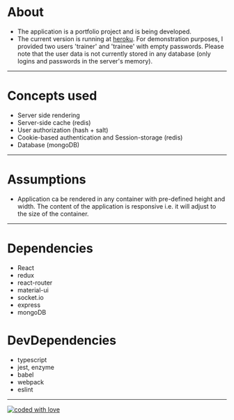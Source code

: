 # About

* The application is a portfolio project and is being developed.
* The current version is running at [heroku](http://letsbitebytes-chat.herokuapp.com/).
  For demonstration purposes, I provided two users &#39;trainer&#39; and &#39;trainee&#39; with empty passwords. Please note that the user data is not currently stored in any database (only logins and passwords in the server&#39;s memory).

----

# Concepts used

* Server side rendering
* Server-side cache (redis)
* User authorization (hash + salt)
* Cookie-based authentication and Session-storage (redis)
* Database (mongoDB)

---

# Assumptions

* Application ca be rendered in any container with pre-defined height and width.
  The content of the application is responsive i.e. it will adjust to the size of the container.

---

# Dependencies

* React
* redux
* react-router
* material-ui
* socket.io
* express
* mongoDB

# DevDependencies

* typescript
* jest, enzyme
* babel
* webpack
* eslint

---

[![coded with love](https://img.shields.io/static/v1?label=coded%20with&message=love&color=a53860)](https://img.shields.io/static/v1?label=coded%20with&message=love&color=a53860)
